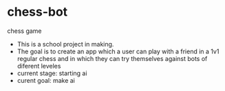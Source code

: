 # chess-bot
chess game 

- This is a school project in making.
- The goal is to create an app which a user can play with a friend in a 1v1 regular chess and in which they can try themselves against bots of diferent leveles
- current stage: starting ai
- curent goal: make ai
